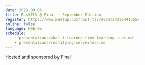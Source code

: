 ```yaml
---
date: 2023.09.06
title: RustTLV @ Final - September Edition
register: https://www.meetup.com/rust-tlv/events/295441355/
online: false
language: Hebrew
schedule:
    - presentations/what-i-learned-from-learning-rust.md
    - presentations/rustifying-serverless.md
---
```


Hosted and sponsored by [Final](https://www.final.co.il/)


